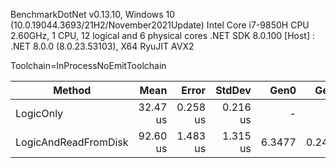 BenchmarkDotNet v0.13.10, Windows 10 (10.0.19044.3693/21H2/November2021Update)
Intel Core i7-9850H CPU 2.60GHz, 1 CPU, 12 logical and 6 physical cores
.NET SDK 8.0.100
[Host] : .NET 8.0.0 (8.0.23.53103), X64 RyuJIT AVX2

Toolchain=InProcessNoEmitToolchain

| Method               | Mean     | Error    | StdDev   | Gen0   | Gen1   | Allocated |
|--------------------- |---------:|---------:|---------:|-------:|-------:|----------:|
| LogicOnly            | 32.47 us | 0.258 us | 0.216 us |      - |      - |         - |
| LogicAndReadFromDisk | 92.60 us | 1.483 us | 1.315 us | 6.3477 | 0.2441 |   39857 B |